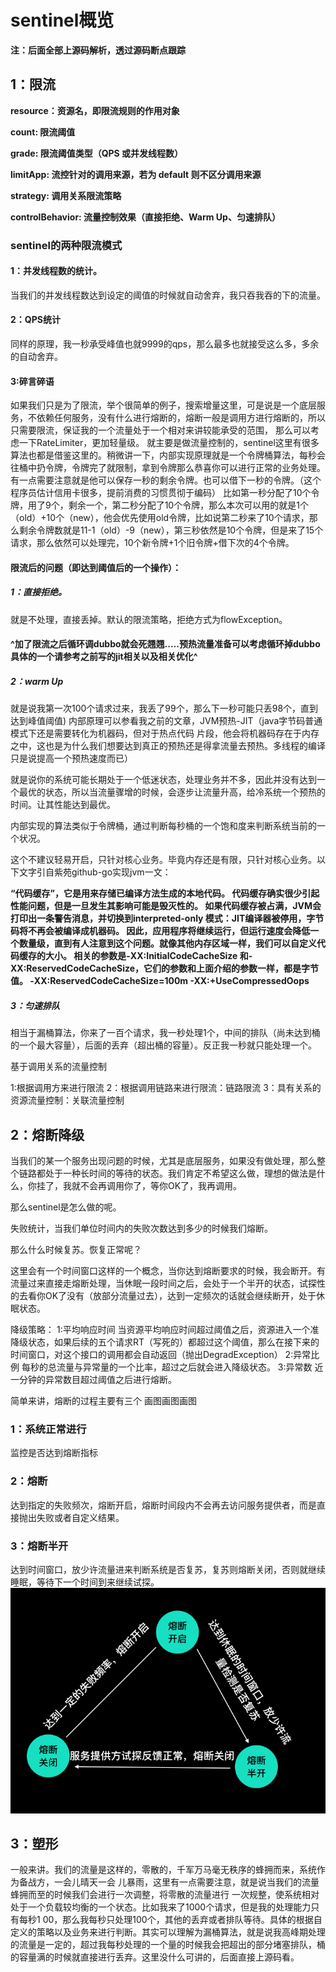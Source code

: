 # **sentinel概览**
**注：后面全部上源码解析，透过源码断点跟踪**
## 1：限流
**resource：资源名，即限流规则的作用对象**

**count: 限流阈值**

**grade: 限流阈值类型（QPS 或并发线程数）**

**limitApp: 流控针对的调用来源，若为 default 则不区分调用来源**

**strategy: 调用关系限流策略**

**controlBehavior: 流量控制效果（直接拒绝、Warm Up、匀速排队）**

### **sentinel的两种限流模式**

#### 1：**并发线程数的统计**。
  当我们的并发线程数达到设定的阈值的时候就自动舍弃，我只吞我吞的下的流量。
#### **2：QPS统计**
  同样的原理，我一秒承受峰值也就9999的qps，那么最多也就接受这么多，多余的自动舍弃。
  
#### 3:碎言碎语
   如果我们只是为了限流，举个很简单的例子，搜索增量这里，可是说是一个底层服务，不依赖任何服务，没有什么进行熔断的，熔断一般是调用方进行熔断的，所以只需要限流，保证我的一个流量处于一个相对来讲较能承受的范围，
那么可以考虑一下RateLimiter，更加轻量级。
   就主要是做流量控制的，sentinel这里有很多算法也都是借鉴这里的。稍微讲一下，内部实现原理就是一个令牌桶算法，每秒会往桶中扔令牌，令牌完了就限制，拿到令牌那么恭喜你可以进行正常的业务处理。有一点需要注意就是他可以保存一秒的剩余令牌。也可以借下一秒的令牌。（这个程序员估计信用卡很多，提前消费的习惯贯彻于编码）
比如第一秒分配了10个令牌，用了9个，剩余一个，第二秒分配了10个令牌，那么本次可以用的就是1个（old）+10个（new），他会优先使用old令牌，比如说第二秒来了10个请求，那么剩余令牌数就是11-1（old）-9（new），第三秒依然是10个令牌，但是来了15个请求，那么依然可以处理完，10个新令牌+1个旧令牌+借下次的4个令牌。


#### 限流后的问题（即达到阈值后的一个操作）：
##### 1：直接拒绝。
就是不处理，直接丢掉。默认的限流策略，拒绝方式为flowException。


#### ^加了限流之后循环调dubbo就会死翘翘.....预热流量准备可以考虑循环掉dubbo 具体的一个请参考之前写的jit相关以及相关优化^


##### 2：warm Up

就是说我第一次100个请求过来，我丢了99个，那么下一秒可能只丢98个，直到达到峰值阈值)
内部原理可以参看我之前的文章，JVM预热-JIT（java字节码普通模式下还是需要转化为机器码，但对于热点代码
片段，他会将机器码存在于内存之中，这也是为什么我们想要达到真正的预热还是得拿流量去预热。多线程的编译
只是说提高一个预热速度而已）


就是说你的系统可能长期处于一个低迷状态，处理业务并不多，因此并没有达到一个最优的状态，所以当流量骤增的时候，会逐步让流量升高，给冷系统一个预热的时间。让其性能达到最优。

内部实现的算法类似于令牌桶，通过判断每秒桶的一个饱和度来判断系统当前的一个状况。

这个不建议轻易开启，只针对核心业务。毕竟内存还是有限，只针对核心业务。以下文字引自紫苑github-go实现jvm一文：

**“代码缓存”，它是用来存储已编译方法生成的本地代码。 代码缓存确实很少引起性能问题，但是一旦发生其影响可能是毁灭性的。 如果代码缓存被占满，JVM会打印出一条警告消息，并切换到interpreted-only 模式：JIT编译器被停用，字节码将不再会被编译成机器码。 因此，应用程序将继续运行，但运行速度会降低一个数量级，直到有人注意到这个问题。就像其他内存区域一样，我们可以自定义代码缓存的大小。 相关的参数是-XX:InitialCodeCacheSize 和-XX:ReservedCodeCacheSize，它们的参数和上面介绍的参数一样，都是字节值。 -XX:ReservedCodeCacheSize=100m -XX:+UseCompressedOops** 



##### 3：匀速排队


相当于漏桶算法，你来了一百个请求，我一秒处理1个，中间的排队（尚未达到桶的一个最大容量），后面的丢弃（超出桶的容量）。反正我一秒就只能处理一个。


基于调用关系的流量控制

1:根据调用方来进行限流
2：根据调用链路来进行限流：链路限流
3：具有关系的资源流量控制：关联流量控制

## 2：熔断降级
当我们的某一个服务出现问题的时候，尤其是底层服务，如果没有做处理，那么整个链路都处于一种长时间的等待的状态。我们肯定不希望这么做，理想的做法是什么，你挂了，我就不会再调用你了，等你OK了，我再调用。

那么sentinel是怎么做的呢。

失败统计，当我们单位时间内的失败次数达到多少的时候我们熔断。

那么什么时候复苏。恢复正常呢？

这里会有一个时间窗口这样的一个概念，当你达到熔断要求的时候，我会断开。有流量过来直接走熔断处理，当休眠一段时间之后，会处于一个半开的状态，试探性的去看你OK了没有（放部分流量过去），达到一定频次的话就会继续断开，处于休眠状态。

降级策略：
1:平均响应时间
当资源平均响应时间超过阈值之后，资源进入一个准降级状态，如果后续的五个请求RT（写死的）都超过这个阈值，那么在接下来的时间窗口，对这个接口的调用都会自动返回（抛出DegradException）
2:异常比例
每秒的总流量与异常量的一个比率，超过之后就会进入降级状态。
3:异常数
近一分钟的异常数目超过阈值之后进行熔断。



简单来讲，熔断的过程主要有三个     画图画图画图
### 1：系统正常进行
监控是否达到熔断指标
### 2：熔断 
   达到指定的失败频次，熔断开启，熔断时间段内不会再去访问服务提供者，而是直接抛出失败或者自定义结果。
### 3：熔断半开 
   达到时间窗口，放少许流量进来判断系统是否复苏，复苏则熔断关闭，否则就继续睡眠，等待下一个时间到来继续试探。
   ![熔断三状态](img/熔断.jpg)

## 3：塑形

   一般来讲。我们的流量是这样的，零散的，千军万马毫无秩序的蜂拥而来，系统作为备战方，一会儿晴天一会
    儿暴雨，这里有一点需要注意，就是说当我们的流量蜂拥而至的时候我们会进行一次调整，将零散的流量进行
    一次规整，使系统相对处于一个负载较均衡的一个状态。比如我来了1000个请求，但是我的处理能力只有每秒1
    00，那么我每秒只处理100个，其他的丢弃或者排队等待。具体的根据自定义的策略以及业务来进行判断。其实可以理解为漏桶算法，就是说我高峰期处理的流量是一定的，超过我每秒处理的一个量的时候我会把超出的部分堵塞排队，桶的容量满的时候就直接进行丢弃。这里没什么可讲的，后面直接上源码看。
    




